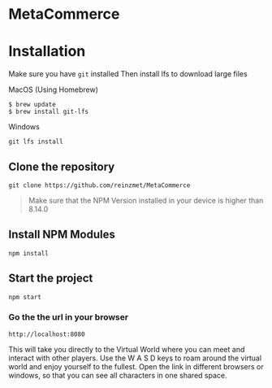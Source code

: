 # MetaCommerce 

# Installation 

Make sure you have `git` installed 
Then install lfs to download large files

MacOS (Using Homebrew)
```
$ brew update
$ brew install git-lfs
```

Windows

```
git lfs install
```



## Clone the repository

```
git clone https://github.com/reinzmet/MetaCommerce
```
> Make sure that the NPM Version installed in your device is higher than 8.14.0

## Install NPM Modules
```
npm install
```

## Start the project
```
npm start
```
### Go the the url in your browser
```
http://localhost:8080
```

This will take you directly to the Virtual World where you can meet and interact with other players. Use the W A S D keys to roam around the virtual world and enjoy yourself to the fullest. Open the link in different browsers or windows, so that you can see all characters in one shared space.
